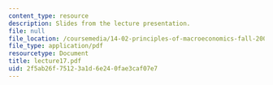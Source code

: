 ```yaml
---
content_type: resource
description: Slides from the lecture presentation.
file: null
file_location: /coursemedia/14-02-principles-of-macroeconomics-fall-2004/2f5ab26f75123a1d6e240fae3caf07e7_lecture17.pdf
file_type: application/pdf
resourcetype: Document
title: lecture17.pdf
uid: 2f5ab26f-7512-3a1d-6e24-0fae3caf07e7
---
```

